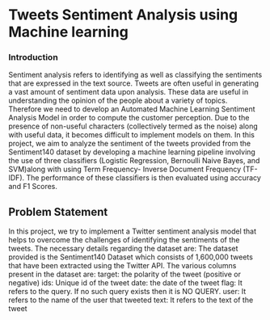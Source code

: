 <h1>Tweets Sentiment Analysis using Machine learning </h1>
<h3>Introduction</h3>

Sentiment analysis refers to identifying as well as classifying the sentiments that are expressed in the text source. Tweets are often useful in generating a vast amount of sentiment data upon analysis. These data are useful in understanding the opinion of the people about a variety of topics.<br>
Therefore we need to develop an Automated Machine Learning Sentiment Analysis Model in order to compute the customer perception. Due to the presence of non-useful characters (collectively termed as the noise) along with useful data, it becomes difficult to implement models on them.
In this project, we aim to analyze the sentiment of the tweets provided from the Sentiment140 dataset by developing a machine learning pipeline involving the use of three classifiers (Logistic Regression, Bernoulli Naive Bayes, and SVM)along with using Term Frequency- Inverse Document Frequency (TF-IDF). The performance of these classifiers is then evaluated using accuracy and F1 Scores.

## Problem Statement
In this project, we try to implement a Twitter sentiment analysis model that helps to overcome the challenges of identifying the sentiments of the tweets. The necessary details regarding the dataset are:
The dataset provided is the Sentiment140 Dataset which consists of 1,600,000 tweets that have been extracted using the Twitter API. The various columns present in the dataset are:
target: the polarity of the tweet (positive or negative)
ids: Unique id of the tweet
date: the date of the tweet
flag: It refers to the query. If no such query exists then it is NO QUERY.
user: It refers to the name of the user that tweeted
text: It refers to the text of the tweet
